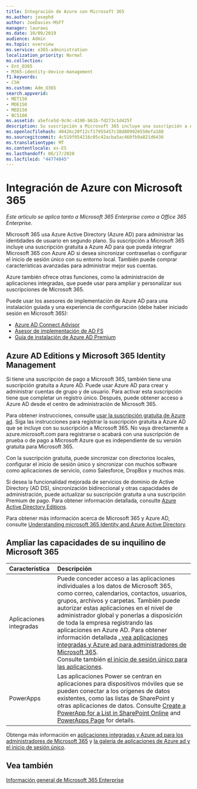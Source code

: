 ```yaml
---
title: Integración de Azure con Microsoft 365
ms.author: josephd
author: JoeDavies-MSFT
manager: laurawi
ms.date: 10/09/2019
audience: Admin
ms.topic: overview
ms.service: o365-administration
localization_priority: Normal
ms.collection:
- Ent_O365
- M365-identity-device-management
f1.keywords:
- CSH
ms.custom: Adm_O365
search.appverid:
- MET150
- MOE150
- MED150
- BCS160
ms.assetid: a5efce5d-9c9c-4190-b61b-fd273c1d425f
description: Su suscripción a Microsoft 365 incluye una suscripción a Azure AD. Integre Microsoft 365 con Azure AD si desea la sincronización de contraseña o el inicio de sesión único con el entorno local.
ms.openlocfilehash: 40426c20f12cf17955457c38d809926550efa188
ms.sourcegitcommit: 4c519f054216c05c42acba5ac460fb9a821d6436
ms.translationtype: MT
ms.contentlocale: es-ES
ms.lasthandoff: 06/17/2020
ms.locfileid: "44774845"
---
```

# <a name="azure-integration-with-microsoft-365"></a>Integración de Azure con Microsoft 365

*Este artículo se aplica tanto a Microsoft 365 Enterprise como a Office 365 Enterprise.*

Microsoft 365 usa Azure Active Directory (Azure AD) para administrar las identidades de usuario en segundo plano. Su suscripción a Microsoft 365 incluye una suscripción gratuita a Azure AD para que pueda integrar Microsoft 365 con Azure AD si desea sincronizar contraseñas o configurar el inicio de sesión único con su entorno local. También puede comprar características avanzadas para administrar mejor sus cuentas.
  
Azure también ofrece otras funciones, como la administración de aplicaciones integradas, que puede usar para ampliar y personalizar sus suscripciones de Microsoft 365.
  
Puede usar los asesores de implementación de Azure AD para una instalación guiada y una experiencia de configuración (debe haber iniciado sesión en Microsoft 365):

 - [Azure AD Connect Advisor](https://aka.ms/aadconnectpwsync)
 - [Asesor de implementación de AD FS](https://aka.ms/adfsguidance)
 - [Guía de instalación de Azure AD Premium](https://aka.ms/aadpguidance)
  
## <a name="azure-ad-editions-and-microsoft-365-identity-management"></a>Azure AD Editions y Microsoft 365 Identity Management

Si tiene una suscripción de pago a Microsoft 365, también tiene una suscripción gratuita a Azure AD. Puede usar Azure AD para crear y administrar cuentas de grupo y de usuario. Para activar esta suscripción tiene que completar un registro único. Después, puede obtener acceso a Azure AD desde el centro de administración de Microsoft 365. 

Para obtener instrucciones, consulte [usar la suscripción gratuita de Azure ad](https://go.microsoft.com/fwlink/p/?LinkId=617127). Siga las instrucciones para registrar la suscripción gratuita a Azure AD que se incluye con su suscripción a Microsoft 365. No vaya directamente a azure.microsoft.com para registrarse o acabará con una suscripción de prueba o de pago a Microsoft Azure que es independiente de su versión gratuita para Microsoft 365. 
  
Con la suscripción gratuita, puede sincronizar con directorios locales, configurar el inicio de sesión único y sincronizar con muchos software como aplicaciones de servicio, como Salesforce, DropBox y muchos más.
  
Si desea la funcionalidad mejorada de servicios de dominio de Active Directory (AD DS), sincronización bidireccional y otras capacidades de administración, puede actualizar su suscripción gratuita a una suscripción Premium de pago. Para obtener información detallada, consulte [Azure Active Directory Editions](https://azure.microsoft.com/pricing/details/active-directory/).
  
Para obtener más información acerca de Microsoft 365 y Azure AD, consulte [Understanding microsoft 365 Identity and Azure Active Directory](about-office-365-identity.md).
  
## <a name="extend-the-capabilities-of-your-microsoft-365-tenant"></a>Ampliar las capacidades de su inquilino de Microsoft 365

|**Característica**|**Descripción**|
|:-----|:-----|
|Aplicaciones integradas  <br/> |Puede conceder acceso a las aplicaciones individuales a los datos de Microsoft 365, como correo, calendarios, contactos, usuarios, grupos, archivos y carpetas. También puede autorizar estas aplicaciones en el nivel de administrador global y ponerlas a disposición de toda la empresa registrando las aplicaciones en Azure AD. Para obtener información detallada [, vea aplicaciones integradas y Azure ad para administradores de Microsoft 365](https://support.office.com/article/cb2250e3-451e-416f-bf4e-363549652c2a).  <br/> Consulte también [el inicio de sesión único para las aplicaciones](https://go.microsoft.com/fwlink/p/?LinkId=698604).  <br/> |
|PowerApps  <br/> | Las aplicaciones Power se centran en aplicaciones para dispositivos móviles que se pueden conectar a los orígenes de datos existentes, como las listas de SharePoint y otras aplicaciones de datos. Consulte [Create a PowerApp for a List in SharePoint Online](https://support.office.com/article/9338b2d2-67ac-4b81-8e67-97da27e5e9ab) and [PowerApps Page](https://powerapps.microsoft.com/) for details.  <br/> |
   
Obtenga más información en [aplicaciones integradas y Azure ad para los administradores de Microsoft 365](integrated-apps-and-azure-ads.md) y [la galería de aplicaciones de Azure ad y el inicio de sesión único](https://docs.microsoft.com/azure/active-directory/manage-apps/what-is-single-sign-on).

## <a name="see-also"></a>Vea también

[Información general de Microsoft 365 Enterprise](https://docs.microsoft.com/microsoft-365/enterprise/microsoft-365-overview)
